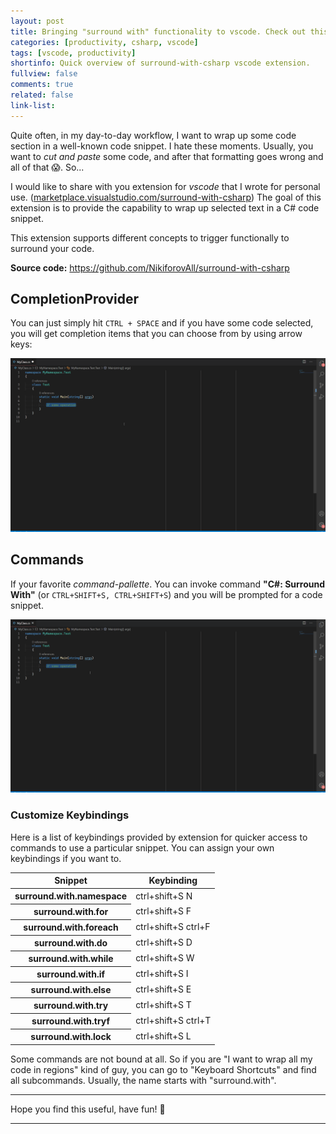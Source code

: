 ```yaml
---
layout: post
title: Bringing "surround with" functionality to vscode. Check out this extension.
categories: [productivity, csharp, vscode]
tags: [vscode, productivity]
shortinfo: Quick overview of surround-with-csharp vscode extension.
fullview: false
comments: true
related: false
link-list: 
---
```


Quite often, in my day-to-day workflow, I want to wrap up some code section in a well-known code snippet. I hate these moments. Usually, you want to *cut and paste* some code, and after that formatting goes wrong and all of that 😱. So...

I would like to share with you extension for *vscode* that I wrote for personal use. ([marketplace.visualstudio.com/surround-with-csharp](https://marketplace.visualstudio.com/items?itemName=nikiforovall.surround-with-csharp))
The goal of this extension is to provide the capability to wrap up selected text in a C# code snippet.

This extension supports different concepts to trigger functionally to surround your code.

**Source code:** <https://github.com/NikiforovAll/surround-with-csharp>

## CompletionProvider

You can just simply hit `CTRL + SPACE` and if you have some code selected, you will get completion items that you can choose from by using arrow keys:

![demo1](/assets/surround-with-csharp/surr-w-cs-d2.gif)

## Commands

If your favorite *command-pallette*. You can invoke command **"C#: Surround With"** (or `CTRL+SHIFT+S, CTRL+SHIFT+S`) and you will be prompted for a code snippet.

![demo2](/assets/surround-with-csharp/surr-w-cs-d1.gif)

### Customize Keybindings

Here is a list of keybindings provided by extension for quicker access to commands to use a particular snippet. You can assign your own keybindings if you want to.

<table class="table table-sm table-responsive table-striped table-hover">
  <thead>
    <tr>
      <th scope="col">Snippet</th>
      <th scope="col">Keybinding</th>
    </tr>
  </thead>
  <tbody>
    <tr>
      <th scope="row">surround.with.namespace</th>
      <td colspan="2">ctrl+shift+S N</td>
    </tr>
    <tr>
      <th scope="row">surround.with.for</th>
      <td colspan="2">ctrl+shift+S F</td>
    </tr>
    <tr>
      <th scope="row">surround.with.foreach</th>
      <td colspan="2">ctrl+shift+S ctrl+F</td>
    </tr>
    <tr>
      <th scope="row">surround.with.do</th>
      <td colspan="2">ctrl+shift+S D</td>
    </tr>
    <tr>
      <th scope="row">surround.with.while</th>
      <td colspan="2">ctrl+shift+S W</td>
    </tr>
    <tr>
      <th scope="row">surround.with.if</th>
      <td colspan="2">ctrl+shift+S I</td>
    </tr>
    <tr>
      <th scope="row">surround.with.else</th>
      <td colspan="2">ctrl+shift+S E</td>
    </tr>
    <tr>
      <th scope="row">surround.with.try</th>
      <td colspan="2">ctrl+shift+S T</td>
    </tr>
    <tr>
      <th scope="row">surround.with.tryf</th>
      <td colspan="2">ctrl+shift+S ctrl+T</td>
    </tr>
    <tr>
      <th scope="row">surround.with.lock</th>
      <td colspan="2">ctrl+shift+S L</td>
    </tr>
  </tbody>
</table>
Some commands are not bound at all. So if you are "I want to wrap all my code in regions" kind of guy, you can go to "Keyboard Shortcuts" and find all subcommands. Usually, the name starts with "surround.with".

---

Hope you find this useful, have fun! 🎉

---
